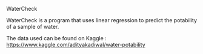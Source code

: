 WaterCheck

WaterCheck is a program that uses linear regression to predict the potability of a sample of water.

The data used can be found on Kaggle : https://www.kaggle.com/adityakadiwal/water-potability


